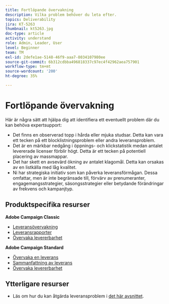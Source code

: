 ```yaml
---
title: Fortlöpande övervakning
description: Vilka problem behöver du leta efter.
topics: Deliverability
jira: KT-5263
thumbnail: kt5263.jpg
doc-type: article
activity: understand
role: Admin, Leader, User
level: Beginner
team: TM
exl-id: 2defe1ae-5148-46f9-aaa7-8034107980ee
source-git-commit: 6b312cdbba496818337c97ec4f42962aea757901
workflow-type: tm+mt
source-wordcount: '200'
ht-degree: 35%

---
```


# Fortlöpande övervakning

Här är några sätt att hjälpa dig att identifiera ett eventuellt problem där du kan behöva expertsupport:

* Det finns en observerad topp i hårda eller mjuka studsar. Detta kan vara ett tecken på ett blocklistningsproblem eller andra leveransproblem.
* Det är en märkbar nedgång i öppnings- och klickstatistik medan antalet levererade licenser förblir högt. Detta är ett tecken på potentiell placering av massmappar.
* Det har skett en avsevärd ökning av antalet klagomål. Detta kan orsakas av en listkälla med låg kvalitet.
* Ni har strategiska initiativ som kan påverka leveransförmågan. Dessa omfattar, men är inte begränsade till, förvärv av prenumeranter, engagemangsstrategier, säsongsstrategier eller betydande förändringar av frekvens och kampanjtyp.

## Produktspecifika resurser

**Adobe Campaign Classic**

* [Leveransövervakning](https://experienceleague.adobe.com/docs/campaign-classic/using/sending-messages/monitoring-deliveries/about-delivery-monitoring.html?lang=sv)
* [Leveransrapporter](https://experienceleague.adobe.com/docs/campaign-classic/using/reporting/reports-on-deliveries/delivery-reports.html?lang=sv)
* [Övervaka levererbarhet](https://experienceleague.adobe.com/docs/campaign-classic/using/sending-messages/deliverability-management/monitoring-deliverability.html?lang=sv)

**Adobe Campaign Standard**

* [Övervaka en leverans](https://experienceleague.adobe.com/docs/campaign-standard/using/testing-and-sending/monitoring-messages/monitoring-a-delivery.html?lang=sv)
* [Sammanfattning av leverans](https://experienceleague.adobe.com/docs/campaign-standard/using/reporting/list-of-reports/delivery-summary.html)
* [Övervaka levererbarhet](https://experienceleague.adobe.com/docs/campaign-standard/using/testing-and-sending/monitoring-messages/monitoring-a-delivery.html?lang=sv#testing-and-sending)

## Ytterligare resurser

* Läs om hur du kan åtgärda leveransproblem i [det här avsnittet](/help/additional-resources/troubleshooting.md).
